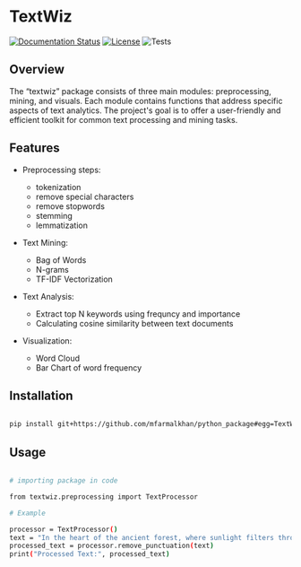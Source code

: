 # TextWiz


[![Documentation Status](https://img.shields.io/badge/docs-latest-brightgreen.svg)](https://mfarmalkhan.github.io/python_package)
[![License](https://img.shields.io/badge/license-MIT-blue.svg)](https://opensource.org/licenses/MIT)
![Tests](https://github.com/mfarmalkhan/python_package/actions/workflows/docs.yml/badge.svg)
 

## Overview

The “textwiz” package consists of three main modules: preprocessing, mining, and visuals. Each module contains functions that address specific aspects of text analytics. The project's goal is to offer a user-friendly and efficient toolkit for common text processing and mining tasks.

## Features

- Preprocessing steps: 
  - tokenization 
  - remove special characters
  - remove stopwords
  - stemming
  - lemmatization
  
- Text Mining: 
  - Bag of Words
  - N-grams
  - TF-IDF Vectorization
  
- Text Analysis: 
  - Extract top N keywords using frequncy and importance 
  - Calculating cosine similarity between text documents 

- Visualization:
  - Word Cloud
  - Bar Chart of word frequency 
  
## Installation

``` bash

pip install git+https://github.com/mfarmalkhan/python_package#egg=TextWiz

```

## Usage

```bash

# importing package in code

from textwiz.preprocessing import TextProcessor

# Example

processor = TextProcessor()
text = "In the heart of the ancient forest, where sunlight filters through the dense canopy, lies a hidden sanctuary. Moss-covered stones mark the entrance, leading to a tranquil clearing encircled by towering trees."
processed_text = processor.remove_punctuation(text)
print("Processed Text:", processed_text)


```